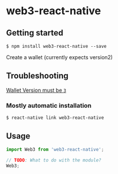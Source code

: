 # web3-react-native

## Getting started

`$ npm install web3-react-native --save`

Create a wallet (currently expects version2)

## Troubleshooting

[Wallet Version must be `3`](https://github.com/web3j/web3j/blob/e4366f53c00ced3c94780bb1b47f3ca51f7b1993/core/src/main/java/org/web3j/crypto/Wallet.java#L240)

### Mostly automatic installation

`$ react-native link web3-react-native`

## Usage

```javascript
import Web3 from 'web3-react-native';

// TODO: What to do with the module?
Web3;
```
